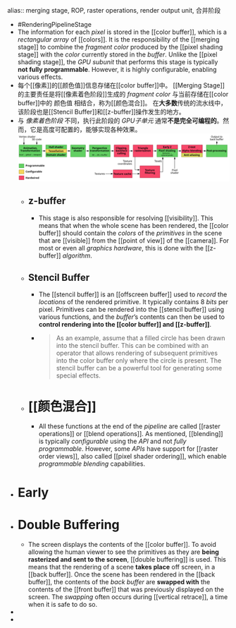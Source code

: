 alias:: merging stage, ROP, raster operations, render output unit, 合并阶段

- #RenderingPipelineStage
- The information for each *pixel* is stored in the [[color buffer]], which is a *rectangular array* of [[colors]]. It is the responsibility of the [[merging stage]] to combine the *fragment color* produced by the [[pixel shading stage]] with the *color* currently stored in the *buffer*.
  Unlike the [[pixel shading stage]], the *GPU subunit* that performs this stage is typically **not fully programmable**. However, it is highly configurable, enabling various effects.
- 每个[[像素]]的[[颜色值]]信息存储在[[color buffer]]中。
  [[Merging Stage]]的主要责任是将[[像素着色阶段]]生成的 *fragment color* 与当前存储在[[color buffer]]中的 颜色值 相结合，称为[[颜色混合]]。
  在**大多数**传统的流水线中，该阶段也是[[Stencil Buffer]]和[[z-buffer]]操作发生的地方。
- 与 *像素着色阶段* 不同，执行此阶段的 *GPU子单元* 通常**不是完全可编程的**。然而，它是高度可配置的，能够实现各种效果。
  ![1920px-3D-Pipeline.svg.png](../assets/1920px-3D-Pipeline.svg_1699985749093_0.png)
	- ## z-buffer
		- This stage is also responsible for resolving [[visibility]]. 
		  This means that when the whole scene has been rendered, the [[color buffer]] should contain the *colors* of the *primitives* in the scene that are [[visible]] from the [[point of view]] of the [[camera]]. 
		  For most or even all *graphics hardware*, this is done with the [[z-buffer]] *algorithm*.
	- ## Stencil Buffer
		- The [[stencil buffer]] is an [[offscreen buffer]] used to *record* the *locations* of the rendered primitive. 
		  It typically contains $8$ *bits* per pixel. 
		  Primitives can be rendered into the [[stencil buffer]] using various functions, and the *buffer*’s contents can then be used to **control rendering into the [[color buffer]] and [[z-buffer]]**.
		- > As an example, assume that a filled circle has been drawn into the stencil buffer. This can be combined with an operator that allows rendering of subsequent primitives into the color buffer only where the circle is present. The stencil buffer can be a powerful tool for generating some special effects.
	- # [[颜色混合]]
		- All these functions at the end of the *pipeline* are called [[raster operations]] or [[blend operations]]. 
		  As mentioned, [[blending]] is typically *configurable* using the *API* and not *fully programmable*.
		  However, some *APIs* have support for [[raster order views]], also called [[pixel shader ordering]], which enable *programmable blending* capabilities.
- # Early
- # Double Buffering
	- The screen displays the contents of the [[color buffer]]. To avoid allowing the human viewer to see the primitives as they are **being rasterized and sent to the screen**, [[double buffering]] is used. This means that the rendering of a scene **takes place** off screen, in a [[back buffer]].
	  Once the scene has been rendered in the [[back buffer]], the contents of the *back buffer* are **swapped with** the contents of the [[front buffer]] that was previously displayed on the screen. 
	  The *swapping* often occurs during [[vertical retrace]], a time when it is safe to do so.
-
-